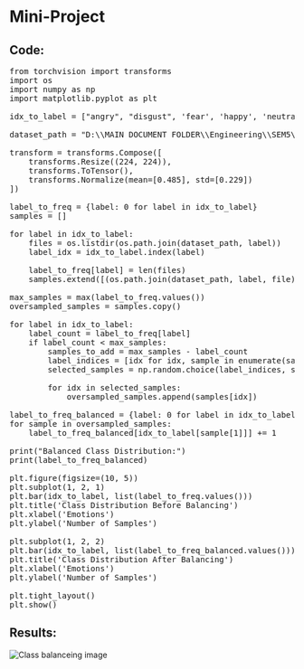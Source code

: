 # Mini-Project

## Code:
<pre>
from torchvision import transforms
import os
import numpy as np
import matplotlib.pyplot as plt

idx_to_label = ["angry", "disgust", 'fear', 'happy', 'neutral', 'sad', 'surprise']

dataset_path = "D:\\MAIN DOCUMENT FOLDER\\Engineering\\SEM5\\MP - Mini Project\\archive\\train"

transform = transforms.Compose([
    transforms.Resize((224, 224)),
    transforms.ToTensor(),
    transforms.Normalize(mean=[0.485], std=[0.229])
])

label_to_freq = {label: 0 for label in idx_to_label}
samples = []

for label in idx_to_label:
    files = os.listdir(os.path.join(dataset_path, label))
    label_idx = idx_to_label.index(label)

    label_to_freq[label] = len(files)
    samples.extend([(os.path.join(dataset_path, label, file), label_idx) for file in files])

max_samples = max(label_to_freq.values())
oversampled_samples = samples.copy()

for label in idx_to_label:
    label_count = label_to_freq[label]
    if label_count < max_samples:
        samples_to_add = max_samples - label_count
        label_indices = [idx for idx, sample in enumerate(samples) if sample[1] == idx_to_label.index(label)]
        selected_samples = np.random.choice(label_indices, samples_to_add, replace=True)

        for idx in selected_samples:
            oversampled_samples.append(samples[idx])

label_to_freq_balanced = {label: 0 for label in idx_to_label}
for sample in oversampled_samples:
    label_to_freq_balanced[idx_to_label[sample[1]]] += 1

print("Balanced Class Distribution:")
print(label_to_freq_balanced)

plt.figure(figsize=(10, 5))
plt.subplot(1, 2, 1)
plt.bar(idx_to_label, list(label_to_freq.values()))
plt.title('Class Distribution Before Balancing')
plt.xlabel('Emotions')
plt.ylabel('Number of Samples')

plt.subplot(1, 2, 2)
plt.bar(idx_to_label, list(label_to_freq_balanced.values()))
plt.title('Class Distribution After Balancing')
plt.xlabel('Emotions')
plt.ylabel('Number of Samples')

plt.tight_layout()
plt.show()
</pre>

## Results:
![Class balanceing image](https://github.com/maanasi8/Mini-Project/assets/126388400/794ea0b6-570d-4a63-8e97-c8611c6bb674)
